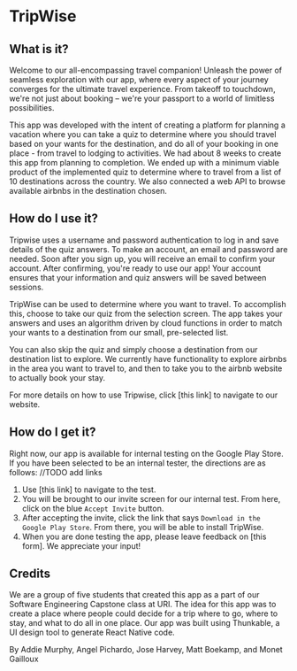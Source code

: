 # TripWise

## What is it?

Welcome to our all-encompassing travel companion! Unleash the power of seamless exploration with our app, where every 
aspect of your journey converges for the ultimate travel experience. From takeoff to touchdown, we're not just about 
booking – we're your passport to a world of limitless possibilities.

This app was developed with the intent of creating a platform for planning a vacation where you can take a quiz to determine
where you should travel based on your wants for the destination, and do all of your booking
in one place - from travel to lodging to activities. We had about 8 weeks to create this app from planning to completion. 
We ended up with a minimum viable product of the implemented quiz to determine where to travel from a list of 10 destinations
across the country. We also connected a web API to browse available airbnbs in the destination chosen.

## How do I use it?

Tripwise uses a username and password authentication to log in and save details of the quiz answers. To make an account, an
email and password are needed. Soon after you sign up, you will receive an email to confirm your account. After confirming, 
you're ready to use our app! Your account ensures that your information and quiz answers will be saved between sessions. 

TripWise can be used to determine where you want to travel. To accomplish this, choose to take our quiz from the selection screen. 
The app takes your answers and uses an algorithm driven by cloud functions in order to match your wants to a destination from
our small, pre-selected list. 

You can also skip the quiz and simply choose a destination from our destination list to explore. We currently have functionality
to explore airbnbs in the area you want to travel to, and then to take you to the airbnb website to actually book your stay. 

For more details on how to use Tripwise, click [this link] to navigate to our website. 

## How do I get it?

Right now, our app is available for internal testing on the Google Play Store. If you have been selected to be an internal tester, 
the directions are as follows:
//TODO add links
1. Use [this link] to navigate to the test.
2. You will be brought to our invite screen for our internal test. From here, click on the blue ```Accept Invite``` button.
3. After accepting the invite, click the link that says ```Download in the Google Play Store```. From there, you will be able to install TripWise.
4. When you are done testing the app, please leave feedback on [this form]. We appreciate your input!

## Credits

We are a group of five students that created this app as a part of our Software Engineering Capstone class at URI. The idea for this app was to create
a place where people could decide for a trip where to go, where to stay, and what to do all in one place.  Our app was built using
Thunkable, a UI design tool to generate React Native code.

By Addie Murphy, Angel Pichardo, Jose Harvey, Matt Boekamp, and Monet Gailloux